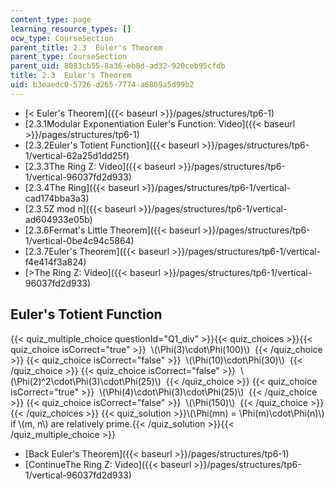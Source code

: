 ```yaml
---
content_type: page
learning_resource_types: []
ocw_type: CourseSection
parent_title: 2.3  Euler's Theorem
parent_type: CourseSection
parent_uid: 8083cb55-8a36-eb8d-ad32-920ceb95cfdb
title: 2.3  Euler's Theorem
uid: b3eaedc0-5726-d265-7774-a6869a5d99b2
---
```


*   [\< Euler's Theorem]({{< baseurl >}}/pages/structures/tp6-1)
*   [2.3.1Modular Exponentiation Euler's Function: Video]({{< baseurl >}}/pages/structures/tp6-1)
*   [2.3.2Euler's Totient Function]({{< baseurl >}}/pages/structures/tp6-1/vertical-62a25d1dd25f)
*   [2.3.3The Ring Z: Video]({{< baseurl >}}/pages/structures/tp6-1/vertical-96037fd2d933)
*   [2.3.4The Ring]({{< baseurl >}}/pages/structures/tp6-1/vertical-cad174bba3a3)
*   [2.3.5Z mod n]({{< baseurl >}}/pages/structures/tp6-1/vertical-ad604933e05b)
*   [2.3.6Fermat's Little Theorem]({{< baseurl >}}/pages/structures/tp6-1/vertical-0be4c94c5864)
*   [2.3.7Euler's Theorem]({{< baseurl >}}/pages/structures/tp6-1/vertical-f4e414f3a824)
*   [\>The Ring Z: Video]({{< baseurl >}}/pages/structures/tp6-1/vertical-96037fd2d933)

Euler's Totient Function
------------------------

  
{{< quiz_multiple_choice questionId="Q1_div" >}}{{< quiz_choices >}}{{< quiz_choice isCorrect="true" >}}&nbsp; \\(\\Phi(3)\\cdot\\Phi(100)\\) &nbsp;{{< /quiz_choice >}}
{{< quiz_choice isCorrect="false" >}}&nbsp; \\(\\Phi(10)\\cdot\\Phi(30)\\) &nbsp;{{< /quiz_choice >}}
{{< quiz_choice isCorrect="false" >}}&nbsp; \\(\\Phi(2)^2\\cdot\\Phi(3)\\cdot\\Phi(25)\\) &nbsp;{{< /quiz_choice >}}
{{< quiz_choice isCorrect="true" >}}&nbsp; \\(\\Phi(4)\\cdot\\Phi(3)\\cdot\\Phi(25)\\) &nbsp;{{< /quiz_choice >}}
{{< quiz_choice isCorrect="false" >}}&nbsp; \\(\\Phi(150)\\) &nbsp;{{< /quiz_choice >}}{{< /quiz_choices >}}
{{< quiz_solution >}}\\(\\Phi(mn) = \\Phi(m)\\cdot\\Phi(n)\\) if \\(m, n\\) are relatively prime.{{< /quiz_solution >}}{{< /quiz_multiple_choice >}}

*   [Back Euler's Theorem]({{< baseurl >}}/pages/structures/tp6-1)
*   [ContinueThe Ring Z: Video]({{< baseurl >}}/pages/structures/tp6-1/vertical-96037fd2d933)